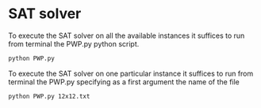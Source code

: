 # SAT solver

To execute the SAT solver on all the available instances it suffices to run from terminal the PWP.py python script.

```bash
python PWP.py
```

To execute the SAT solver on one particular instance it suffices to run from terminal the PWP.py specifying as a first argument the name of the file


```bash
python PWP.py 12x12.txt
```